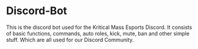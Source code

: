 # Discord-Bot
This is the discord bot used for the Kritical Mass Esports Discord. It consists of basic functions, commands, auto roles, kick, mute, ban and other simple stuff. Which are all used for our Discord Community.

